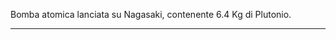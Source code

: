 Bomba atomica lanciata su Nagasaki, contenente 6.4 Kg di Plutonio.

---------------------------------------------------------------